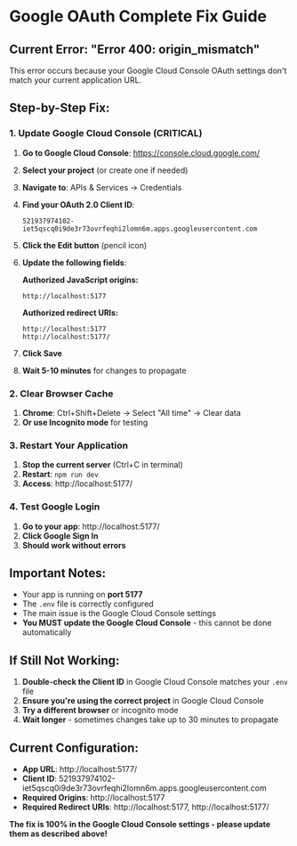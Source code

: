 # Google OAuth Complete Fix Guide

## Current Error: "Error 400: origin_mismatch"

This error occurs because your Google Cloud Console OAuth settings don't match your current application URL.

## Step-by-Step Fix:

### 1. Update Google Cloud Console (CRITICAL)

1. **Go to Google Cloud Console**: https://console.cloud.google.com/
2. **Select your project** (or create one if needed)
3. **Navigate to**: APIs & Services → Credentials
4. **Find your OAuth 2.0 Client ID**: 
   ```
   521937974102-iet5qscq0i9de3r73ovrfeqhi2lomn6m.apps.googleusercontent.com
   ```
5. **Click the Edit button** (pencil icon)
6. **Update the following fields**:

   **Authorized JavaScript origins:**
   ```
   http://localhost:5177
   ```

   **Authorized redirect URIs:**
   ```
   http://localhost:5177
   http://localhost:5177/
   ```

7. **Click Save**
8. **Wait 5-10 minutes** for changes to propagate

### 2. Clear Browser Cache

1. **Chrome**: Ctrl+Shift+Delete → Select "All time" → Clear data
2. **Or use Incognito mode** for testing

### 3. Restart Your Application

1. **Stop the current server** (Ctrl+C in terminal)
2. **Restart**: `npm run dev`
3. **Access**: http://localhost:5177/

### 4. Test Google Login

1. **Go to your app**: http://localhost:5177/
2. **Click Google Sign In**
3. **Should work without errors**

## Important Notes:

- Your app is running on **port 5177**
- The `.env` file is correctly configured
- The main issue is the Google Cloud Console settings
- **You MUST update the Google Cloud Console** - this cannot be done automatically

## If Still Not Working:

1. **Double-check the Client ID** in Google Cloud Console matches your `.env` file
2. **Ensure you're using the correct project** in Google Cloud Console
3. **Try a different browser** or incognito mode
4. **Wait longer** - sometimes changes take up to 30 minutes to propagate

## Current Configuration:

- **App URL**: http://localhost:5177/
- **Client ID**: 521937974102-iet5qscq0i9de3r73ovrfeqhi2lomn6m.apps.googleusercontent.com
- **Required Origins**: http://localhost:5177
- **Required Redirect URIs**: http://localhost:5177, http://localhost:5177/

**The fix is 100% in the Google Cloud Console settings - please update them as described above!**